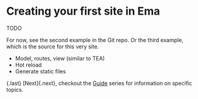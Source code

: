 # Creating your first site in Ema

TODO

For now, see the second example in the Git repo. Or the third example, which is the source for this very site.

- Model, routes, view (similar to TEA)
- Hot reload
- Generate static files

{.last}
[Next]{.next}, checkout the [Guide](../guide.md) series for information on specific topics.